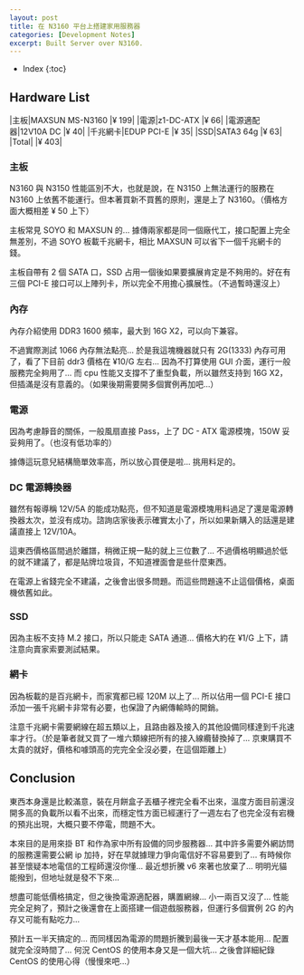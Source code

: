 ```yaml
---
layout: post
title: 在 N3160 平台上搭建家用服務器
categories: [Development Notes]
excerpt: Built Server over N3160.
---
```

* Index
{:toc}

## Hardware List

|主板|MAXSUN MS-N3160 |¥ 199|
|電源|z1-DC-ATX       |¥ 66|
|電源適配器|12V10A DC  |¥ 40|
|千兆網卡|EDUP PCI-E    |¥ 35|
|SSD|SATA3 64g          |¥ 63|
|Total|             |¥ 403|

### 主板

N3160 與 N3150 性能區別不大，也就是說，在 N3150 上無法運行的服務在 N3160 上依舊不能運行。但本著買新不買舊的原則，還是上了 N3160。（價格方面大概相差 ¥ 50 上下）

主板常見 SOYO 和 MAXSUN 的... 據傳兩家都是同一個廠代工，接口配置上完全無差別，不過 SOYO 板載千兆網卡，相比 MAXSUN 可以省下一個千兆網卡的錢。

主板自帶有 2 個 SATA 口，SSD 占用一個後如果要擴展肯定是不夠用的。好在有三個 PCI-E 接口可以上陣列卡，所以完全不用擔心擴展性。（不過暫時還沒上）

### 內存

內存介紹使用 DDR3 1600 頻率，最大到 16G X2，可以向下兼容。

不過實際測試 1066 內存無法點亮... 於是我這塊機器就只有 2G(1333) 內存可用了，看了下目前 ddr3 價格在 ¥10/G 左右... 因為不打算使用 GUI 介面，運行一般服務完全夠用了... 而 cpu 性能又支撐不了重型負載，所以雖然支持到 16G X2，但插滿是沒有意義的。（如果後期需要開多個實例再加吧...）

### 電源

因為考慮靜音的關係，一般風扇直接 Pass，上了 DC - ATX 電源模塊，150W 妥妥夠用了。（也沒有低功率的）

據傳這玩意兒結構簡單效率高，所以放心買便是啦... 挑用料足的。

### DC 電源轉換器

雖然有報導稱 12V/5A 的能成功點亮，但不知道是電源模塊用料過足了還是電源轉換器太次，並沒有成功。諮詢店家後表示確實太小了，所以如果新購入的話還是建議直接上 12V/10A。

這東西價格區間過於離譜，稍微正規一點的就上三位數了... 不過價格明顯過於低的就不建議了，都是貼牌垃圾貨，不知道裡面會是些什麼東西。

在電源上省錢完全不建議，之後會出很多問題。而這些問題遠不止這個價格，桌面機依舊如此。

### SSD

因為主板不支持 M.2 接口，所以只能走 SATA 通道... 價格大約在 ¥1/G 上下，請注意向賣家索要測試結果。

### 網卡

因為板載的是百兆網卡，而家寬都已經 120M 以上了... 所以佔用一個 PCI-E 接口添加一張千兆網卡非常有必要，也保證了內網傳輸時的開銷。

注意千兆網卡需要網線在超五類以上，且路由器及接入的其他設備同樣達到千兆速率才行。（於是筆者就又買了一堆六類線把所有的接入線纜替換掉了... 京東購買不太貴的就好，價格和噱頭高的完完全全沒必要，在這個距離上）

## Conclusion

東西本身還是比較滿意，裝在月餅盒子丟櫃子裡完全看不出來，溫度方面目前還沒開多高的負載所以看不出來，而穩定性方面已經運行了一週左右了也完全沒有宕機的預兆出現，大概只要不停電，問題不大。

本來目的是用來掛 BT 和作為家中所有設備的同步服務器... 其中許多需要外網訪問的服務還需要公網 ip 加持，好在早就據理力爭向電信好不容易要到了... 有時候你甚至懷疑本地電信的工程師還沒你懂... 最近想折騰 v6 來著也放棄了... 明明光貓能撥到，但地址就是發不下來...

想盡可能低價格搞定，但之後換電源適配器，購置網線... 小一兩百又沒了... 性能完全足夠了，預計之後還會在上面搭建一個遊戲服務器，但運行多個實例 2G 的內存又可能有點吃力...

預計五一半天搞定的... 而同樣因為電源的問題折騰到最後一天才基本能用... 配置就完全沒時間了... 何況 CentOS 的使用本身又是一個大坑... 之後會詳細紀錄 CentOS 的使用心得（慢慢來吧...）